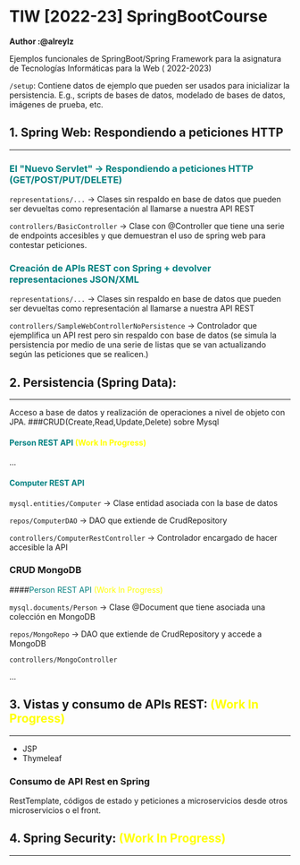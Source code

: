 # TIW [2022-23] SpringBootCourse

**Author :@alreylz**

Ejemplos funcionales de SpringBoot/Spring Framework para la asignatura de Tecnologías Informáticas para la Web (
2022-2023)

`/setup`: Contiene datos de ejemplo que pueden ser usados para inicializar la persistencia. E.g., scripts de bases de
datos, modelado de bases de datos, imágenes de prueba, etc.

## 1. Spring Web: Respondiendo a peticiones HTTP

---



### <span style="color:teal">El "Nuevo Servlet" -> Respondiendo a peticiones HTTP (GET/POST/PUT/DELETE)</span>

<code>representations/...</code> -> Clases sin respaldo en base de datos que pueden ser devueltas como representación al llamarse a nuestra API REST

<code>controllers/BasicController</code> -> Clase con @Controller que tiene una serie de endpoints accesibles y que demuestran el uso de spring web para contestar peticiones.


### <span style="color:teal">Creación de APIs REST con Spring +  devolver representaciones JSON/XML </span>

<code>representations/...</code> -> Clases sin respaldo en base de datos que pueden ser devueltas como representación al llamarse a nuestra API REST

<code>controllers/SampleWebControllerNoPersistence</code> -> Controlador que ejemplifica un API rest pero sin respaldo con base de datos (se simula la persistencia por medio de una serie de listas que se van actualizando según las peticiones que se realicen.)



## 2. Persistencia (Spring Data):

---
Acceso a base de datos y realización de operaciones a nivel de objeto con JPA.
###CRUD(Create,Read,Update,Delete) sobre Mysql


#### <span style="color:teal"> Person REST API <span style="color:yellow">(Work In Progress)</span></span>

...

#### <span style="color:teal"> Computer REST API </span>

<code>mysql.entities/Computer</code> -> Clase entidad asociada con la base de datos

<code>repos/ComputerDAO</code> -> DAO que extiende de CrudRepository

<code>controllers/ComputerRestController</code> -> Controlador encargado de hacer accesible la API

### CRUD MongoDB

####<span style="color:teal">Person REST API <span style="color:yellow">(Work In Progress)</span> </span>
 
<code>mysql.documents/Person</code> -> Clase @Document que tiene asociada una colección en MongoDB

<code>repos/MongoRepo</code> -> DAO que extiende de CrudRepository y accede a MongoDB

<code>controllers/MongoController</code>

...

## 3. Vistas y  consumo de APIs REST: <span style="color:yellow">(Work In Progress)</span>

---

- JSP
- Thymeleaf

### Consumo de API Rest en Spring

RestTemplate, códigos de estado y peticiones a microservicios desde otros microservicios o el front.

## 4. Spring Security: <span style="color:yellow">(Work In Progress)</span>

---


